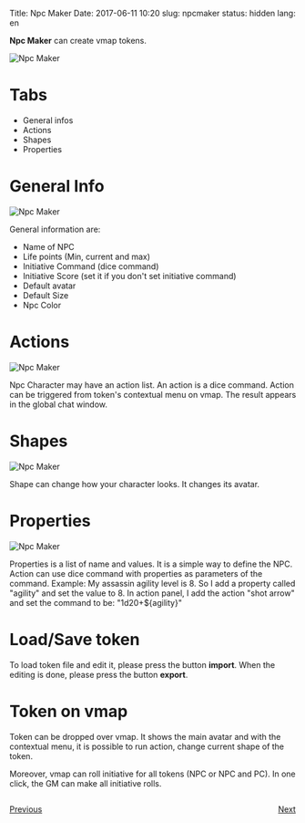 Title: Npc Maker
Date: 2017-06-11 10:20
slug: npcmaker
status: hidden
lang: en


**Npc Maker** can create vmap tokens.


![Npc Maker]({static}/images/en/npc_makerinfo_screen.jpg)

# Tabs

* General infos
* Actions
* Shapes
* Properties

# General Info

![Npc Maker]({static}/images/en/npc_makerinfo_screen.jpg)

General information are:

* Name of NPC
* Life points (Min, current and max)
* Initiative Command (dice command)
* Initiative Score  (set it if you don't set initiative command)
* Default avatar
* Default Size
* Npc Color

# Actions

![Npc Maker]({static}/images/en/npcmake_actions_screen.jpg)

Npc Character may have an action list. 
An action is a dice command.
Action can be triggered from token's contextual menu on vmap.
The result appears in the global chat window.

# Shapes

![Npc Maker]({static}/images/en/npcmaker_shape_screen.jpg)

Shape can change how your character looks. It changes its avatar.

# Properties

![Npc Maker]({static}/images/en/npcmaker_property_screen.jpg)

Properties is a list of name and values. It is a simple way to define the NPC. 
Action can use dice command with properties as parameters of the command.
Example:
My assassin agility level is 8.
So I add a property called "agility" and set the value to 8.
In action panel, I add the action "shot arrow" and set the command to be: "1d20+${agility}"


# Load/Save token

To load token file and edit it, please press the button **import**.
When the editing is done, please press the button **export**. 

# Token on vmap

Token can be dropped over vmap. It shows the main avatar and with the contextual menu, it is possible to run action, change current shape of the token. 

Moreover, vmap can roll initiative for all tokens (NPC or NPC and PC).
In one click, the GM can make all initiative rolls.

<p style="text-align: left; width:49%;  display: inline-block;"><a href="/dicebookmark.html">Previous</a></p>
<p style="text-align: right; width:50%;  display: inline-block;"><a href="/music.html">Next</a></p>
